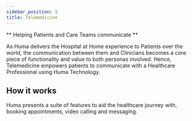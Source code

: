 ```yaml
---
sidebar_position: 5
title: Telemedicine 
---
```


** Helping Patients and Care Teams communicate **

As Huma delivers the Hospital at Home experience to Patients over the world, the communication between them and Clinicians becomes a core piece of functionality and value to both personas involved. Hence, Telemedicine empowers patients to communicate with a Healthcare Professional using Huma Technology.

## How it works

Huma presents a suite of features to aid the healthcare journey with, booking appointments, video calling and messaging. 

